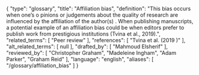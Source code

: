 {
    "type": "glossary",
    "title": "Affiliation bias",
    "definition": "This bias occurs when one’s o pinions or judgements about the quality of research are influenced by the affiliation of the author(s) . When publishing manuscripts, a potential example of an affiliation bias could be when editors prefer to publish work from prestigious institutions (Tvina et al., 2019).",
    "related_terms": [
        "Peer review"
    ],
    "references": [
        "Tvina et al. (2019 )"
    ],
    "alt_related_terms": [
        null
    ],
    "drafted_by": [
        "Mahmoud Elsherif"
    ],
    "reviewed_by": [
        "Christopher Graham",
        "Madeleine Ingham",
        "Adam Parker",
        "Graham Reid"
    ],
    "language": "english",
    "aliases": [
        "/glossary/affiliation_bias"
    ]
}
